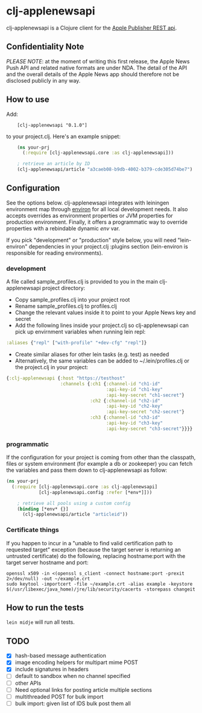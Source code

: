 # clj-applenewsapi

clj-applenewsapi is a Clojure client for the [Apple Publisher REST api](https://developer.apple.com/news-publisher/).

## Confidentiality Note

*PLEASE NOTE*: at the moment of writing this first release, the Apple News Push API and related native formats are under NDA. The detail of the API and the overall details of the Apple News app should therefore not be disclosed publicly in any way.

## How to use

Add:

        [clj-applenewsapi "0.1.0"]

to your project.clj. Here's an example snippet:

```clojure
    (ns your-prj
      (:require [clj-applenewsapi.core :as clj-applenewsapi]))

    ; retrieve an article by ID
    (clj-applenewsapi/article "a3caeb08-b9db-4002-b379-cde305d74be7")
```
## Configuration

See the options below. clj-applenewsapi integrates with leiningen environment map through [environ](https://github.com/weavejester/environ) for all local development needs. It also accepts overrides as environment properties or JVM properties for production environment. Finally, it offers a programmatic way to override properties with a rebindable dynamic *env* var.

If you pick "development" or "production" style below, you will need "lein-environ" dependencies in your project.clj :plugins section (lein-environ is responsible for reading environments).

### development

A file called sample_profiles.clj is provided to you in the main clj-applenewsapi project directory:

* Copy sample_profiles.clj into your project root
* Rename sample_profiles.clj to profiles.clj
* Change the relevant values inside it to point to your Apple News key and secret
* Add the following lines inside your project.clj so clj-applenewsapi can pick up envirnment variables when running lein repl:

```clojure
:aliases {"repl" ["with-profile" "+dev-cfg" "repl"]}
```

* Create similar aliases for other lein tasks (e.g. test) as needed
* Alternatively, the same variables can be added to ~/.lein/profiles.clj or the project.clj in your project:

```clojure
{:clj-applenewsapi {:host "https://testhost"
                    :channels {:ch1 {:channel-id "ch1-id"
                                     :api-key-id "ch1-key"
                                     :api-key-secret "ch1-secret"}
                               :ch2 {:channel-id "ch2-id"
                                     :api-key-id "ch2-key"
                                     :api-key-secret "ch2-secret"}
                               :ch3 {:channel-id "ch3-id"
                                     :api-key-id "ch3-key"
                                     :api-key-secret "ch3-secret"}}}}
```

### programmatic

If the configuration for your project is coming from other than the classpath, files or system environment (for example a db or zookeeper) you can fetch the variables and pass them down to clj-applenewsapi as follow:

```clojure
(ns your-prj
  (:require [clj-applenewsapi.core :as clj-applenewsapi]
            [clj-applenewsapi.config :refer [*env*]]))

    ; retrieve all pools using a custom config
    (binding [*env* {}]
      (clj-applenewsapi/article "articleid"))
```

### Certificate things

If you happen to incur in a "unable to find valid certification path to requested target" exception (because the target server is returning an untrusted certificate) do the following, replacing hostname:port with the target server hostname and port:

```
openssl x509 -in <(openssl s_client -connect hostname:port -prexit 2>/dev/null) -out ~/example.crt
sudo keytool -importcert -file ~/example.crt -alias example -keystore $(/usr/libexec/java_home)/jre/lib/security/cacerts -storepass changeit
```

## How to run the tests

`lein midje` will run all tests.

## TODO

* [x] hash-based message authentication
* [x] image encoding helpers for multipart mime POST
* [x] include signatures in headers
* [ ] default to sandbox when no channel specified
* [ ] other APIs
* [ ] Need optional links for posting article multiple sections
* [ ] multithreaded POST for bulk import
* [ ] bulk import: given list of IDS bulk post them all
